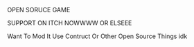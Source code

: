 OPEN SORUCE GAME

SUPPORT ON ITCH NOWWWW
OR ELSEEE

Want To Mod It
Use Contruct Or Other Open Source Things idk
